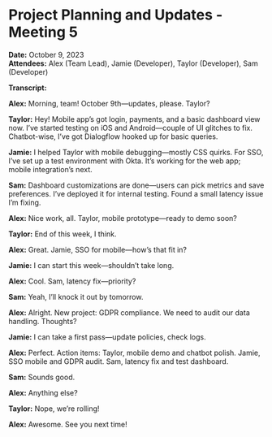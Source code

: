 # Project Planning and Updates - Meeting 5

**Date:** October 9, 2023  
**Attendees:** Alex (Team Lead), Jamie (Developer), Taylor (Developer), Sam (Developer)

**Transcript:**

**Alex:** Morning, team! October 9th—updates, please. Taylor?

**Taylor:** Hey! Mobile app’s got login, payments, and a basic dashboard view now. I’ve started testing on iOS and Android—couple of UI glitches to fix. Chatbot-wise, I’ve got Dialogflow hooked up for basic queries.

**Jamie:** I helped Taylor with mobile debugging—mostly CSS quirks. For SSO, I’ve set up a test environment with Okta. It’s working for the web app; mobile integration’s next.

**Sam:** Dashboard customizations are done—users can pick metrics and save preferences. I’ve deployed it for internal testing. Found a small latency issue I’m fixing.

**Alex:** Nice work, all. Taylor, mobile prototype—ready to demo soon?

**Taylor:** End of this week, I think.

**Alex:** Great. Jamie, SSO for mobile—how’s that fit in?

**Jamie:** I can start this week—shouldn’t take long.

**Alex:** Cool. Sam, latency fix—priority?

**Sam:** Yeah, I’ll knock it out by tomorrow.

**Alex:** Alright. New project: GDPR compliance. We need to audit our data handling. Thoughts?

**Jamie:** I can take a first pass—update policies, check logs.

**Alex:** Perfect. Action items: Taylor, mobile demo and chatbot polish. Jamie, SSO mobile and GDPR audit. Sam, latency fix and test dashboard.

**Sam:** Sounds good.

**Alex:** Anything else?

**Taylor:** Nope, we’re rolling!

**Alex:** Awesome. See you next time!